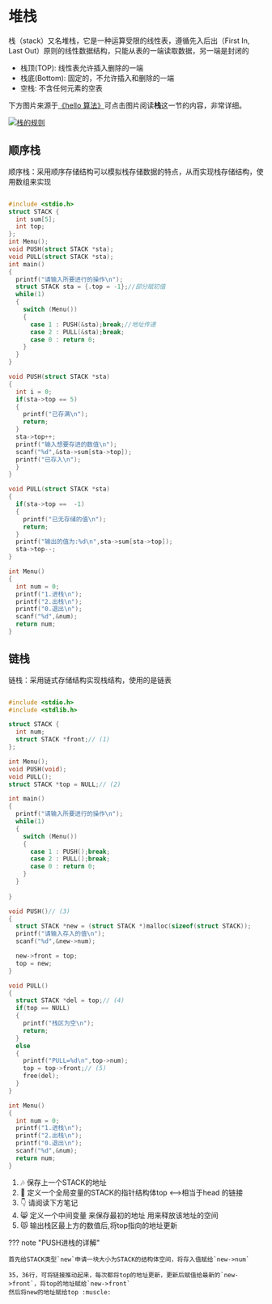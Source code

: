 # 堆栈

栈（stack）又名堆栈，它是一种运算受限的线性表，遵循先入后出（First In, Last Out）原则的线性数据结构，只能从表的一端读取数据，另一端是封闭的

* 栈顶(TOP): 线性表允许插入删除的一端
* 栈底(Bottom): 固定的，不允许插入和删除的一端
* 空栈: 不含任何元素的空表 

下方图片来源于[《hello 算法》](https://www.hello-algo.com/)可点击图片阅读**栈**这一节的内容，非常详细。

[![栈的规则](https://cdn.jsdelivr.net/gh/Sakura-Ji/MapDepot/Mkdocs/hello.algo.png)](https://www.hello-algo.com/chapter_stack_and_queue/stack/)

## 顺序栈

顺序栈：采用顺序存储结构可以模拟栈存储数据的特点，从而实现栈存储结构，使用数组来实现

```c title="使用数组实现栈效果"

#include <stdio.h>
struct STACK {
  int sum[5];
  int top;
};
int Menu();
void PUSH(struct STACK *sta);
void PULL(struct STACK *sta);
int main()
{
  printf("请输入所要进行的操作\n");
  struct STACK sta = {.top = -1};//部分赋初值
  while(1)
  {
    switch (Menu())
    {
      case 1 : PUSH(&sta);break;//地址传递
      case 2 : PULL(&sta);break;
      case 0 : return 0;
    }
  }
}

void PUSH(struct STACK *sta)
{
  int i = 0;
  if(sta->top == 5)
  {
    printf("已存满\n");
    return;
  }
  sta->top++;
  printf("输入想要存进的数值\n");
  scanf("%d",&sta->sum[sta->top]);
  printf("已存入\n");
  }
}

void PULL(struct STACK *sta)
{
  if(sta->top ==  -1)
  {
    printf("已无存储的值\n");
    return;
  }
  printf("输出的值为:%d\n",sta->sum[sta->top]);
  sta->top--;  
}

int Menu()
{
  int num = 0;
  printf("1.进栈\n");
  printf("2.出栈\n");
  printf("0.退出\n");
  scanf("%d",&num);
  return num;
}

```

## 链栈

链栈：采用链式存储结构实现栈结构，使用的是链表

```c title="使用链表实现栈效果"

#include <stdio.h>
#include <stdlib.h>

struct STACK {
  int num;
  struct STACK *front;// (1) 
};

int Menu();
void PUSH(void);
void PULL();
struct STACK *top = NULL;// (2) 

int main()
{
  printf("请输入所要进行的操作\n");
  while(1)
  {
    switch (Menu())
    {
      case 1 : PUSH();break;
      case 2 : PULL();break;
      case 0 : return 0;
    }
  }
  
}

void PUSH()// (3)
{
  struct STACK *new = (struct STACK *)malloc(sizeof(struct STACK));
  printf("请输入存入的值\n");
  scanf("%d",&new->num);

  new->front = top;
  top = new;
}

void PULL()
{
  struct STACK *del = top;// (4) 
  if(top == NULL)
  {
    printf("栈区为空\n");
    return;
  }
  else
  {
    printf("PULL=%d\n",top->num);
    top = top->front;// (5)
    free(del);
  }
}

int Menu()
{
  int num = 0;
  printf("1.进栈\n");
  printf("2.出栈\n");
  printf("0.退出\n");
  scanf("%d",&num);
  return num;
}

```

1. :notes: 保存上一个STACK的地址
2. :dizzy: 定义一个全局变量的STACK的指针结构体top <-->相当于head 的链接
3. :point_down: 请阅读下方笔记
4. :smile_cat: 定义一个中间变量 来保存最初的地址 用来释放该地址的空间 
5. :pouting_cat: 输出栈区最上方的数值后,将top指向的地址更新

??? note "PUSH进栈的详解"

    首先给STACK类型`new`申请一块大小为STACK的结构体空间，将存入值赋给`new->num`
    
    35，36行，可将链接推动起来，每次都将top的地址更新，更新后赋值给最新的`new->front`，将top的地址赋给`new->front`
    然后将new的地址赋给top :muscle:
    
